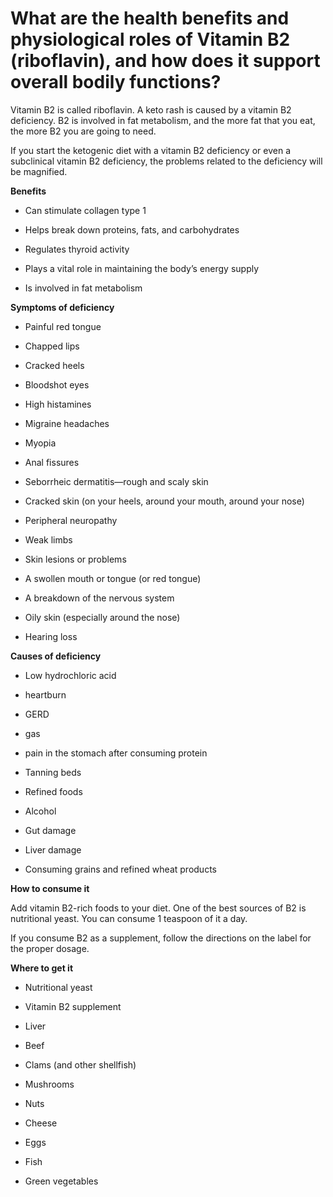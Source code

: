 # What are the health benefits and physiological roles of Vitamin B2 (riboflavin), and how does it support overall bodily functions?

Vitamin B2 is called riboflavin. A keto rash is caused by a vitamin B2 deficiency. B2 is involved in fat metabolism, and the more fat that you eat, the more B2 you are going to need.

If you start the ketogenic diet with a vitamin B2 deficiency or even a subclinical vitamin B2 deficiency, the problems related to the deficiency will be magnified.

**Benefits**

- Can stimulate collagen type 1

- Helps break down proteins, fats, and carbohydrates

- Regulates thyroid activity

- Plays a vital role in maintaining the body’s energy supply

- Is involved in fat metabolism

**Symptoms of deficiency**

- Painful red tongue

- Chapped lips

- Cracked heels

- Bloodshot eyes

- High histamines

- Migraine headaches

- Myopia

- Anal fissures

- Seborrheic dermatitis—rough and scaly skin

- Cracked skin (on your heels, around your mouth, around your nose)

- Peripheral neuropathy

- Weak limbs

- Skin lesions or problems

- A swollen mouth or tongue (or red tongue)

- A breakdown of the nervous system

- Oily skin (especially around the nose)

- Hearing loss

**Causes of deficiency**

- Low hydrochloric acid

- heartburn

- GERD

- gas

- pain in the stomach after consuming protein

- Tanning beds

- Refined foods

- Alcohol

- Gut damage

- Liver damage

- Consuming grains and refined wheat products

**How to consume it**

Add vitamin B2-rich foods to your diet. One of the best sources of B2 is nutritional yeast. You can consume 1 teaspoon of it a day.

If you consume B2 as a supplement, follow the directions on the label for the proper dosage.

**Where to get it**

- Nutritional yeast

- Vitamin B2 supplement

- Liver

- Beef

- Clams (and other shellfish)

- Mushrooms

- Nuts

- Cheese

- Eggs

- Fish

- Green vegetables